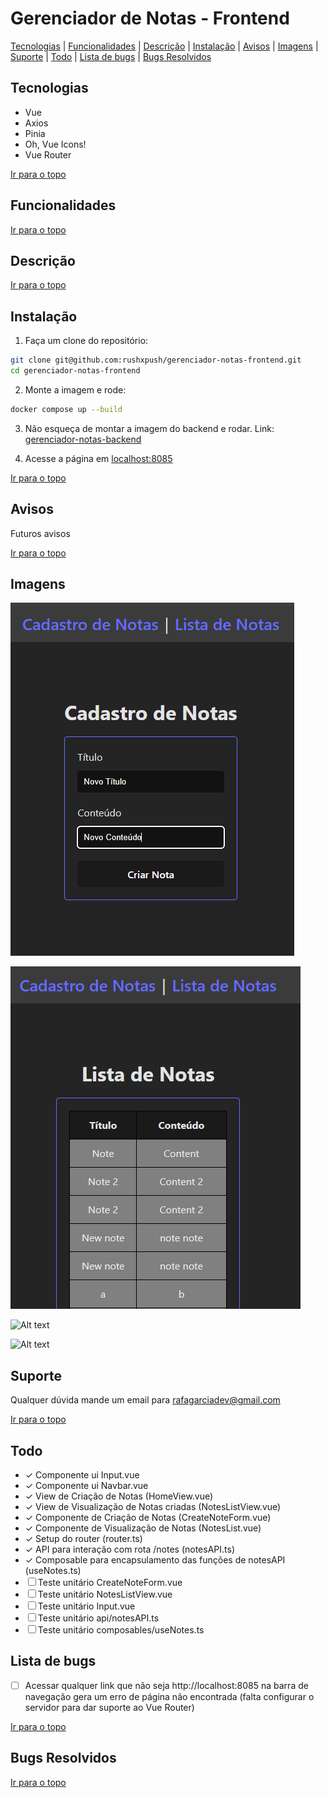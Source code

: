 # Gerenciador de Notas - Frontend

[Tecnologias](#tecnologias) | [Funcionalidades](#funcionalidades) | [Descrição](#descrição) | [Instalação](#instalação) | [Avisos](#avisos) | [Imagens](#imagens) | [Suporte](#suporte) | [Todo](#todo) | [Lista de bugs](#lista-de-bugs) | [Bugs Resolvidos](#bugs-resolvidos)

## Tecnologias

<ul>
  <li>Vue</li>
  <li>Axios</li>
  <li>Pinia</li>
  <li>Oh, Vue Icons!</li>
  <li>Vue Router</li>
</ul>

[Ir para o topo](#gerenciador-de-notas---frontend)

## Funcionalidades



[Ir para o topo](#gerenciador-de-notas---frontend)

## Descrição


[Ir para o topo](#gerenciador-de-notas---frontend)

## Instalação

1. Faça um clone do repositório:
```bash
git clone git@github.com:rushxpush/gerenciador-notas-frontend.git
cd gerenciador-notas-frontend 
```

2. Monte a imagem e rode:
```bash
docker compose up --build
```

3. Não esqueça de montar a imagem do backend e rodar. Link: [gerenciador-notas-backend](https://github.com/rushxpush/gerenciador-notas-backend)

4. Acesse a página em [localhost:8085](http://localhost:8085)

[Ir para o topo](#gerenciador-de-notas---frontend)

## Avisos

Futuros avisos

[Ir para o topo](#gerenciador-de-notas---frontend)

## Imagens

![Alt text](Screenshot_1.png)

![Alt text](Screenshot_2.png)

![Alt text](Screenshot_3.png)

![Alt text](Screenshot_4.png)

## Suporte

Qualquer dúvida mande um email para [rafagarciadev@gmail.com](mailto:rafagarciadev@gmail.com)

[Ir para o topo](#gerenciador-de-notas---frontend)

## Todo 

- &check; Componente ui Input.vue
- &check; Componente ui Navbar.vue
- &check; View de Criação de Notas (HomeView.vue)
- &check; View de Visualização de Notas criadas (NotesListView.vue)
- &check; Componente de Criação de Notas (CreateNoteForm.vue)
- &check; Componente de Visualização de Notas (NotesList.vue)
- &check; Setup do router (router.ts)
- &check; API para interação com rota /notes (notesAPI.ts)
- &check; Composable para encapsulamento das funções de notesAPI (useNotes.ts)
- &#x2610; Teste unitário CreateNoteForm.vue
- &#x2610; Teste unitário NotesListView.vue
- &#x2610; Teste unitário Input.vue
- &#x2610; Teste unitário api/notesAPI.ts
- &#x2610; Teste unitário  composables/useNotes.ts
<!-- - &check;  -->
<!-- - &#x2610;  -->

## Lista de bugs

- &#x2610; Acessar qualquer link que não seja http://localhost:8085 na barra de navegação gera um erro de página não encontrada (falta configurar o servidor para dar suporte ao Vue Router)

[Ir para o topo](#gerenciador-de-notas---frontend)

## Bugs Resolvidos

[Ir para o topo](#gerenciador-de-notas---frontend)
